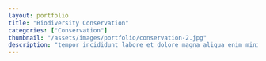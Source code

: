 ```yaml
---
layout: portfolio
title: "Biodiversity Conservation"
categories: ["Conservation"]
thumbnail: "/assets/images/portfolio/conservation-2.jpg"
description: "tempor incididunt labore et dolore magna aliqua enim minim veniam quis nostrud exercitation ullamco laboris nisi aliquip commodo consequat.duis aute irure"
---
```

